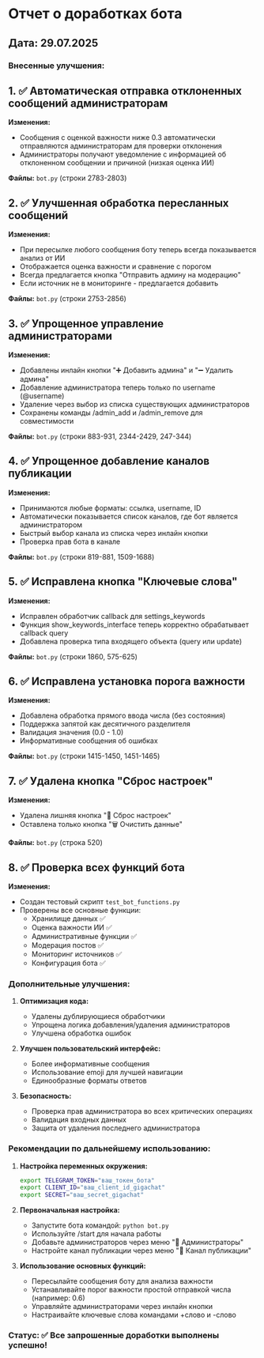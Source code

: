 # Отчет о доработках бота

## Дата: 29.07.2025

### Внесенные улучшения:

## 1. ✅ Автоматическая отправка отклоненных сообщений администраторам

**Изменения:**
- Сообщения с оценкой важности ниже 0.3 автоматически отправляются администраторам для проверки отклонения
- Администраторы получают уведомление с информацией об отклоненном сообщении и причиной (низкая оценка ИИ)

**Файлы:** `bot.py` (строки 2783-2803)

## 2. ✅ Улучшенная обработка пересланных сообщений

**Изменения:**
- При пересылке любого сообщения боту теперь всегда показывается анализ от ИИ
- Отображается оценка важности и сравнение с порогом
- Всегда предлагается кнопка "Отправить админу на модерацию"
- Если источник не в мониторинге - предлагается добавить

**Файлы:** `bot.py` (строки 2753-2856)

## 3. ✅ Упрощенное управление администраторами

**Изменения:**
- Добавлены инлайн кнопки "➕ Добавить админа" и "➖ Удалить админа"
- Добавление администратора теперь только по username (@username)
- Удаление через выбор из списка существующих администраторов
- Сохранены команды /admin_add и /admin_remove для совместимости

**Файлы:** `bot.py` (строки 883-931, 2344-2429, 247-344)

## 4. ✅ Упрощенное добавление каналов публикации

**Изменения:**
- Принимаются любые форматы: ссылка, username, ID
- Автоматически показывается список каналов, где бот является администратором
- Быстрый выбор канала из списка через инлайн кнопки
- Проверка прав бота в канале

**Файлы:** `bot.py` (строки 819-881, 1509-1688)

## 5. ✅ Исправлена кнопка "Ключевые слова"

**Изменения:**
- Исправлен обработчик callback для settings_keywords
- Функция show_keywords_interface теперь корректно обрабатывает callback query
- Добавлена проверка типа входящего объекта (query или update)

**Файлы:** `bot.py` (строки 1860, 575-625)

## 6. ✅ Исправлена установка порога важности

**Изменения:**
- Добавлена обработка прямого ввода числа (без состояния)
- Поддержка запятой как десятичного разделителя
- Валидация значения (0.0 - 1.0)
- Информативные сообщения об ошибках

**Файлы:** `bot.py` (строки 1415-1450, 1451-1465)

## 7. ✅ Удалена кнопка "Сброс настроек"

**Изменения:**
- Удалена лишняя кнопка "🔄 Сброс настроек"
- Оставлена только кнопка "🗑️ Очистить данные"

**Файлы:** `bot.py` (строка 520)

## 8. ✅ Проверка всех функций бота

**Изменения:**
- Создан тестовый скрипт `test_bot_functions.py`
- Проверены все основные функции:
  - Хранилище данных ✅
  - Оценка важности ИИ ✅
  - Административные функции ✅
  - Модерация постов ✅
  - Мониторинг источников ✅
  - Конфигурация бота ✅

### Дополнительные улучшения:

1. **Оптимизация кода:**
   - Удалены дублирующиеся обработчики
   - Упрощена логика добавления/удаления администраторов
   - Улучшена обработка ошибок

2. **Улучшен пользовательский интерфейс:**
   - Более информативные сообщения
   - Использование emoji для лучшей навигации
   - Единообразные форматы ответов

3. **Безопасность:**
   - Проверка прав администратора во всех критических операциях
   - Валидация входных данных
   - Защита от удаления последнего администратора

### Рекомендации по дальнейшему использованию:

1. **Настройка переменных окружения:**
   ```bash
   export TELEGRAM_TOKEN="ваш_токен_бота"
   export CLIENT_ID="ваш_client_id_gigachat"
   export SECRET="ваш_secret_gigachat"
   ```

2. **Первоначальная настройка:**
   - Запустите бота командой: `python bot.py`
   - Используйте /start для начала работы
   - Добавьте администраторов через меню "👥 Администраторы"
   - Настройте канал публикации через меню "📢 Канал публикации"

3. **Использование основных функций:**
   - Пересылайте сообщения боту для анализа важности
   - Устанавливайте порог важности простой отправкой числа (например: 0.6)
   - Управляйте администраторами через инлайн кнопки
   - Настраивайте ключевые слова командами +слово и -слово

### Статус: ✅ Все запрошенные доработки выполнены успешно!
